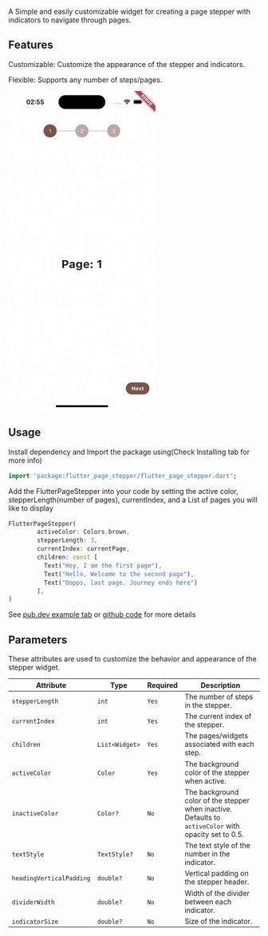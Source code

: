 

A Simple and easily customizable widget for creating a page stepper with indicators to navigate through pages.

## Features

Customizable: Customize the appearance of the stepper and indicators.

Flexible: Supports any number of steps/pages.

![Demo](demo.gif)

## Usage
Install dependency and Import the package using(Check Installing tab for more info)
```dart
import 'package:flutter_page_stepper/flutter_page_stepper.dart';
```
Add the FlutterPageStepper into your code by setting the active color, stepperLength(number of pages), currentIndex, and a List of pages you will like to display
```dart
FlutterPageStepper(
        activeColor: Colors.brown,
        stepperLength: 3,
        currentIndex: currentPage,
        children: const [
          Text("Hey, I am the first page"),
          Text("Hello, Welcome to the second page"),
          Text("Oopps, last page. Journey ends here")
        ],
)
```
See [pub.dev example tab](https://pub.dev/packages/flutter_page_stepper/example) or [github code](example/lib/main.dart) for more details

## Parameters
These attributes are used to customize the behavior and appearance of the stepper widget.

| Attribute              | Type                   | Required | Description                                                                                                                                   |
|------------------------|------------------------|----------|-----------------------------------------------------------------------------------------------------------------------------------------------|
| `stepperLength`        | `int`                  | `Yes`    | The number of steps in the stepper.                                                                                                          |
| `currentIndex`         | `int`                  | `Yes`    | The current index of the stepper.                                                                                                            |
| `children`             | `List<Widget>`         | `Yes`    | The pages/widgets associated with each step.                                                                                                  |
| `activeColor`          | `Color`                | `Yes`    | The background color of the stepper when active.                                                                                              |
| `inactiveColor`        | `Color?`               | `No`     | The background color of the stepper when inactive. Defaults to `activeColor` with opacity set to 0.5.                                       |
| `textStyle`            | `TextStyle?`           | `No`     | The text style of the number in the indicator.                                                                                                |
| `headingVerticalPadding`| `double?`             | `No`     | Vertical padding on the stepper header.                                                                                                      |
| `dividerWidth`         | `double?`              | `No`     | Width of the divider between each indicator.                                                                                                 |
| `indicatorSize`        | `double?`              | `No`     | Size of the indicator.                                                                                                                       |
